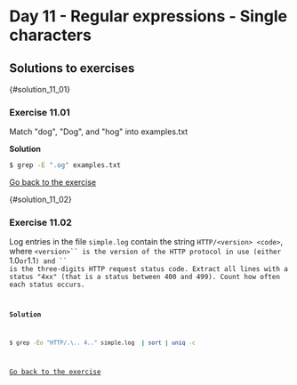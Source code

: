 # Day 11 - Regular expressions - Single characters

## Solutions to exercises

{#solution_11_01}
### Exercise 11.01
Match "dog", "Dog", and "hog" into examples.txt

**Solution**
``` sh
$ grep -E ".og" examples.txt
```

[Go back to the exercise](#exercise_11_01)

{#solution_11_02}
### Exercise 11.02
Log entries in the file `simple.log` contain the string `HTTP/<version> <code>`, where `<version>`` is the version of the HTTP protocol in use (either `1.0` or `1.1`) and `<code>`` is the three-digits HTTP request status code. Extract all lines with a status "4xx" (that is a status between 400 and 499). Count how often each status occurs.

**Solution**
``` sh
$ grep -Eo "HTTP/.\.. 4.." simple.log  | sort | uniq -c
```

[Go back to the exercise](#exercise_11_02)

